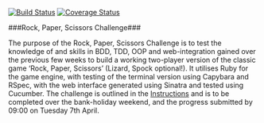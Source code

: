 [![Build Status](https://travis-ci.org/Gwasanaethau/rps-challenge.svg)](https://travis-ci.org/Gwasanaethau/rps-challenge)
[![Coverage Status](https://coveralls.io/repos/Gwasanaethau/rps-challenge/badge.svg)](https://coveralls.io/r/Gwasanaethau/rps-challenge)

###Rock, Paper, Scissors Challenge###

The purpose of the Rock, Paper, Scissors Challenge is to test the knowledge of and skills in BDD, TDD, OOP and web-integration gained over the previous few weeks to build a working two-player version of the classic game ‘Rock, Paper, Scissors’ (Lizard, Spock optional!). It utilises Ruby for the game engine, with testing of the terminal version using Capybara and RSpec, with the web interface generated using Sinatra and tested using Cucumber. The challenge is outlined in the [Instructions](./Instructions.md) and is to be completed over the bank-holiday weekend, and the progress submitted by 09:00 on Tuesday 7th April.
